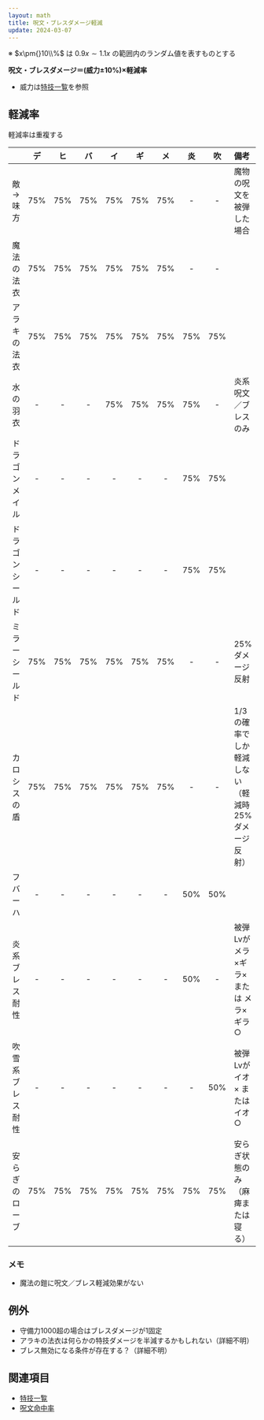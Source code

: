 ```yaml
---
layout: math
title: 呪文・ブレスダメージ軽減
update: 2024-03-07
---
```


※ $x\pm{}10\\%$ は $0.9x \sim{} 1.1x$ の範囲内のランダム値を表すものとする

__呪文・ブレスダメージ＝(威力±10%)×軽減率__

* 威力は[特技一覧](skill_id.md)を参照


## 軽減率

軽減率は重複する

|                  | デ | ヒ | バ | イ | ギ | メ | 炎 | 吹 | 備考 |
|:-----------------|:--:|:--:|:--:|:--:|:--:|:--:|:--:|:--:|:-----|
| 敵→味方         | 75%| 75%| 75%| 75%| 75%| 75%| -  | -  | 魔物の呪文を被弾した場合 |
| 魔法の法衣       | 75%| 75%| 75%| 75%| 75%| 75%| -  | -  |
| アラキの法衣     | 75%| 75%| 75%| 75%| 75%| 75%| 75%| 75%|
| 水の羽衣         | -  | -  | -  | 75%| 75%| 75%| 75%| -  | 炎系呪文／ブレスのみ |
| ドラゴンメイル   | -  | -  | -  | -  | -  | -  | 75%| 75%|
| ドラゴンシールド | -  | -  | -  | -  | -  | -  | 75%| 75%|
| ミラーシールド   | 75%| 75%| 75%| 75%| 75%| 75%| -  | -  | 25%ダメージ反射 |
| カロシスの盾     | 75%| 75%| 75%| 75%| 75%| 75%| -  | -  | 1/3の確率でしか軽減しない（軽減時25%ダメージ反射） |
| フバーハ         | -  | -  | -  | -  | -  | -  | 50%| 50%|
| 炎系ブレス耐性   | -  | -  | -  | -  | -  | -  | 50%| -  | 被弾Lvが メラ×ギラ× または メラ×ギラ○ |
| 吹雪系ブレス耐性 | -  | -  | -  | -  | -  | -  | -  | 50%| 被弾Lvが イオ× または イオ○ |
| 安らぎのローブ   | 75%| 75%| 75%| 75%| 75%| 75%| 75%| 75%| 安らぎ状態のみ（麻痺または寝る） |


### メモ

* 魔法の鎧に呪文／ブレス軽減効果がない


## 例外

* 守備力1000超の場合はブレスダメージが1固定
* アラキの法衣は何らかの特技ダメージを半減するかもしれない（詳細不明）
* ブレス無効になる条件が存在する？（詳細不明）


## 関連項目

* [特技一覧](skill_id.md)
* [呪文命中率](spell_hit_rate.md)
